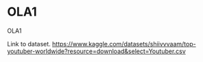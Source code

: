 # OLA1
OLA1 

Link to dataset.
https://www.kaggle.com/datasets/shiivvvaam/top-youtuber-worldwide?resource=download&select=Youtuber.csv
